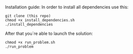 Installation guide:
In order to install all dependencies use this: 
```
git clone (this repo)
chmod +x install_dependencies.sh
./install_dependencies
```
After that you`re able to launch the solution:
```
chmod +x run_problem.sh
./run_problem
```
